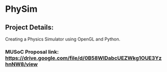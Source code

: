 # PhySim
## Project Details: 

Creating a Physics Simulator using OpenGL and Python.

### MUSoC Proposal link: https://drive.google.com/file/d/0B58WlDabcUEZWkg1OUE3YzhnNW8/view
